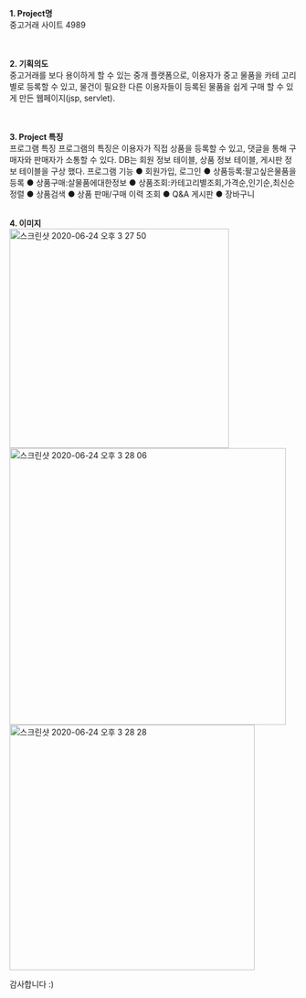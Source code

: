 <b>1. Project명<br></b>
중고거래 사이트 4989 <br>
<br><br>


<b>2. 기획의도<br></b>
중고거래를 보다 용이하게 할 수 있는 중개 플랫폼으로, 이용자가 중고 물품을 카테 고리별로 등록할 수 있고, 물건이 필요한 다른 이용자들이 등록된 물품을 쉽게 구매 할 수 있게 만든 웹페이지(jsp, servlet).<br>
<br><br>

<b>3. Project 특징<br></b>
프로그램 특징
프로그램의 특징은 이용자가 직접 상품을 등록할 수 있고, 댓글을 통해
구매자와 판매자가 소통할 수 있다. DB는 회원 정보 테이블, 상품 정보 테이블, 게시판 정보 테이블을 구상 했다.
프로그램 기능
● 회원가입, 로그인 
● 상품등록:팔고싶은물품을등록
● 상품구매:살물품에대한정보
● 상품조회:카테고리별조회,가격순,인기순,최신순정렬
● 상품검색
● 상품 판매/구매 이력 조회 
● Q&A 게시판
● 장바구니
<br><br>
  
<b>4. 이미지<br></b>
<img width="384" alt="스크린샷 2020-06-24 오후 3 27 50" src="https://user-images.githubusercontent.com/45387801/85541461-fb6cb380-b652-11ea-9816-c4c463df218e.png">
<img width="484" alt="스크린샷 2020-06-24 오후 3 28 06" src="https://user-images.githubusercontent.com/45387801/85541696-37077d80-b653-11ea-9ce3-d498797d74f1.png">
<img width="429" alt="스크린샷 2020-06-24 오후 3 28 28" src="https://user-images.githubusercontent.com/45387801/85541801-530b1f00-b653-11ea-8cc6-a14dde92c045.png">


감사합니다 :)
